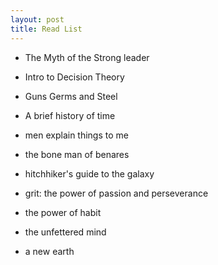 ```yaml
---
layout: post
title: Read List
---
```


- The Myth of the Strong leader
- Intro to Decision Theory
- Guns Germs and Steel
- A brief history of time
- men explain things to me
- the bone man of benares

- hitchhiker's guide to the galaxy
- grit: the power of passion and perseverance
- the power of habit
- the unfettered mind
- a new earth

